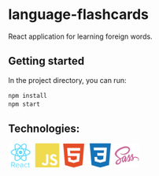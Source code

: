 # language-flashcards
React application for learning foreign words.

## Getting started

In the project directory, you can run:
```sh
npm install
npm start
```

## Technologies:
<p>
<img src="https://github.com/devicons/devicon/blob/master/icons/react/react-original-wordmark.svg" alt="React" width="50px"/>
<img src="https://github.com/devicons/devicon/blob/master/icons/javascript/javascript-plain.svg" alt="JS" width="50px"/>
<img src="https://github.com/devicons/devicon/blob/master/icons/html5/html5-plain.svg" alt="HTML" width="50px"/>
<img src="https://github.com/devicons/devicon/blob/master/icons/css3/css3-plain.svg" alt="CSS" width="50px"/>
<img src="https://github.com/devicons/devicon/blob/master/icons/sass/sass-original.svg" alt="SASS" width="50px"/>
</p>

